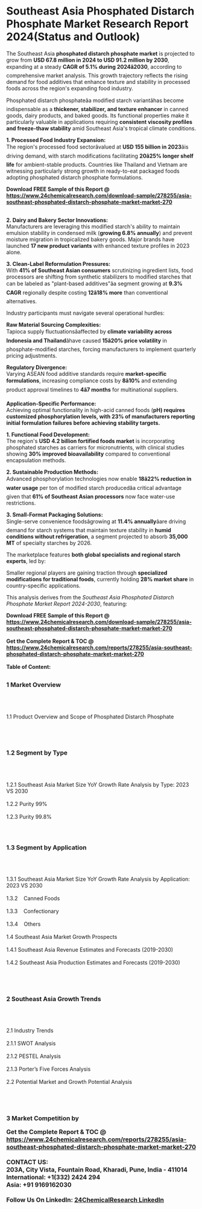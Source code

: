 <h1>Southeast Asia Phosphated Distarch Phosphate Market Research Report 2024(Status and Outlook)</h1><p>The Southeast Asia <strong>phosphated distarch phosphate market</strong> is projected to grow from <strong>USD 67.8 million in 2024 to USD 91.2 million by 2030</strong>, expanding at a steady <strong>CAGR of 5.1% during 2024â2030</strong>, according to comprehensive market analysis. This growth trajectory reflects the rising demand for food additives that enhance texture and stability in processed foods across the region's expanding food industry.</p><p>Phosphated distarch phosphateâa modified starch variantâhas become indispensable as a <strong>thickener, stabilizer, and texture enhancer</strong> in canned goods, dairy products, and baked goods. Its functional properties make it particularly valuable in applications requiring <strong>consistent viscosity profiles and freeze-thaw stability</strong> amid Southeast Asia's tropical climate conditions.</p><p><strong>1. Processed Food Industry Expansion:</strong><br>
The region's processed food sectorâvalued at <strong>USD 155 billion in 2023</strong>âis driving demand, with starch modifications facilitating <strong>20â25% longer shelf life</strong> for ambient-stable products. Countries like Thailand and Vietnam are witnessing particularly strong growth in ready-to-eat packaged foods adopting phosphated distarch phosphate formulations.</p><div><b>Download FREE Sample of this Report @ 
            <a href="https://www.24chemicalresearch.com/download-sample/278255/asia-southeast-phosphated-distarch-phosphate-market-market-270">
            https://www.24chemicalresearch.com/download-sample/278255/asia-southeast-phosphated-distarch-phosphate-market-market-270</a></b></div><br><p><strong>2. Dairy and Bakery Sector Innovations:</strong><br>
Manufacturers are leveraging this modified starch's ability to maintain emulsion stability in condensed milk (<strong>growing 6.8% annually</strong>) and prevent moisture migration in tropicalized bakery goods. Major brands have launched <strong>17 new product variants</strong> with enhanced texture profiles in 2023 alone.</p><p><strong>3. Clean-Label Reformulation Pressures:</strong><br>
With <strong>41% of Southeast Asian consumers</strong> scrutinizing ingredient lists, food processors are shifting from synthetic stabilizers to modified starches that can be labeled as "plant-based additives"âa segment growing at <strong>9.3% CAGR</strong> regionally despite costing <strong>12â18% more</strong> than conventional alternatives.</p><p>Industry participants must navigate several operational hurdles:</p><p><strong>Raw Material Sourcing Complexities:</strong><br>
    Tapioca supply fluctuationsâaffected by <strong>climate variability across Indonesia and Thailand</strong>âhave caused <strong>15â20% price volatility</strong> in phosphate-modified starches, forcing manufacturers to implement quarterly pricing adjustments.</p><p><strong>Regulatory Divergence:</strong><br>
    Varying ASEAN food additive standards require <strong>market-specific formulations</strong>, increasing compliance costs by <strong>8â10%</strong> and extending product approval timelines to <strong>4â7 months</strong> for multinational suppliers.</p><p><strong>Application-Specific Performance:</strong><br>
    Achieving optimal functionality in high-acid canned foods (<strong>pH) requires <strong>customized phosphorylation levels</strong>, with <strong>23% of manufacturers</strong> reporting initial formulation failures before achieving stability targets.</strong></p><p><strong>1. Functional Food Development:</strong><br>
The region's <strong>USD 4.2 billion fortified foods market</strong> is incorporating phosphated starches as carriers for micronutrients, with clinical studies showing <strong>30% improved bioavailability</strong> compared to conventional encapsulation methods.</p><p><strong>2. Sustainable Production Methods:</strong><br>
Advanced phosphorylation technologies now enable <strong>18â22% reduction in water usage</strong> per ton of modified starch producedâa critical advantage given that <strong>61% of Southeast Asian processors</strong> now face water-use restrictions.</p><p><strong>3. Small-Format Packaging Solutions:</strong><br>
Single-serve convenience foodsâgrowing at <strong>11.4% annually</strong>âare driving demand for starch systems that maintain texture stability in <strong>humid conditions without refrigeration</strong>, a segment projected to absorb <strong>35,000 MT</strong> of specialty starches by 2026.</p><p>The marketplace features <strong>both global specialists and regional starch experts</strong>, led by:</p><p>Smaller regional players are gaining traction through <strong>specialized modifications for traditional foods</strong>, currently holding <strong>28% market share</strong> in country-specific applications.</p><p>This analysis derives from the <em>Southeast Asia Phosphated Distarch Phosphate Market Report 2024-2030</em>, featuring:</p><div><b>Download FREE Sample of this Report @ 
            <a href="https://www.24chemicalresearch.com/download-sample/278255/asia-southeast-phosphated-distarch-phosphate-market-market-270">
            https://www.24chemicalresearch.com/download-sample/278255/asia-southeast-phosphated-distarch-phosphate-market-market-270</a></b></div><br><div><b>Get the Complete Report & TOC @ 
            <a href="https://www.24chemicalresearch.com/reports/278255/asia-southeast-phosphated-distarch-phosphate-market-market-270">
            https://www.24chemicalresearch.com/reports/278255/asia-southeast-phosphated-distarch-phosphate-market-market-270</a></b></div><br>
            <b>Table of Content:</b><p><h2><span style="font-size:16px"><strong>1 Market Overview&nbsp;&nbsp; &nbsp;</strong></span></h2><br />
<br />
<p>1.1 Product Overview and Scope of Phosphated Distarch Phosphate&nbsp;</p><br />
<br />
<h2><strong><span style="font-size:16px">1.2 Segment by Type&nbsp;&nbsp; &nbsp;</span></strong></h2><br />
<br />
<p>1.2.1 Southeast Asia Market Size YoY Growth Rate Analysis by Type: 2023 VS 2030&nbsp;&nbsp; &nbsp;<br /><br />
1.2.2 Purity 99%&nbsp;&nbsp; &nbsp;<br /><br />
1.2.3 Purity 99.8%<br /><br />
<br />
<h2><span style="font-size:16px"><strong>1.3 Segment by Application&nbsp;&nbsp;</strong></span></h2><br />
<br />
<p>1.3.1 Southeast Asia Market Size YoY Growth Rate Analysis by Application: 2023 VS 2030&nbsp;&nbsp; &nbsp;<br /><br />
1.3.2&nbsp;&nbsp; &nbsp;Canned Foods<br /><br />
1.3.3&nbsp;&nbsp; &nbsp;Confectionary<br /><br />
1.3.4&nbsp;&nbsp; &nbsp;Others<br /><br />
1.4 Southeast Asia Market Growth Prospects&nbsp;&nbsp; &nbsp;<br /><br />
1.4.1 Southeast Asia Revenue Estimates and Forecasts (2019-2030)&nbsp;&nbsp; &nbsp;<br /><br />
1.4.2 Southeast Asia Production Estimates and Forecasts (2019-2030)&nbsp;&nbsp;</p><br />
<br />
<h2><span style="font-size:16px"><strong>2 Southeast Asia Growth Trends&nbsp;&nbsp; &nbsp;</strong></span></h2><br />
<br />
<p>2.1 Industry Trends&nbsp;&nbsp; &nbsp;<br /><br />
2.1.1 SWOT Analysis&nbsp;&nbsp; &nbsp;<br /><br />
2.1.2 PESTEL Analysis&nbsp;&nbsp; &nbsp;<br /><br />
2.1.3 Porter&rsquo;s Five Forces Analysis&nbsp;&nbsp; &nbsp;<br /><br />
2.2 Potential Market and Growth Potential Analysis&nbsp;&nbsp; &nbsp;</p><br />
<br />
<h2><span style="font-size:16px"><strong>3 Market Competition by </p><div><b>Get the Complete Report & TOC @ 
            <a href="https://www.24chemicalresearch.com/reports/278255/asia-southeast-phosphated-distarch-phosphate-market-market-270">
            https://www.24chemicalresearch.com/reports/278255/asia-southeast-phosphated-distarch-phosphate-market-market-270</a></b></div><br><b>CONTACT US:</b><br>
            203A, City Vista, Fountain Road, Kharadi, Pune, India - 411014<br>
            International: +1(332) 2424 294<br>
            Asia: +91 9169162030 <br><br>
            Follow Us On LinkedIn: <a href="https://www.linkedin.com/company/24chemicalresearch/">24ChemicalResearch LinkedIn</a>